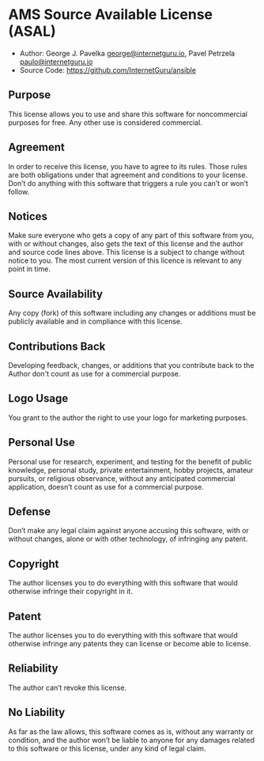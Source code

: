 # AMS Source Available License (ASAL)

 - Author: George J. Pavelka <george@internetguru.io>, Pavel Petrzela <paulo@internetguru.io>
 - Source Code: https://github.com/InternetGuru/ansible

## Purpose

This license allows you to use and share this software for noncommercial purposes for free. Any other use is considered commercial.

## Agreement

In order to receive this license, you have to agree to its rules. Those rules are both obligations under that agreement and conditions to your license. Don’t do anything with this software that triggers a rule you can’t or won’t follow.

## Notices

Make sure everyone who gets a copy of any part of this software from you, with or without changes, also gets the text of this license and the author and source code lines above. This license is a subject to change without notice to you. The most current version of this licence is relevant to any point in time.

## Source Availability

Any copy (fork) of this software including any changes or additions must be publicly available and in compliance with this license.

## Contributions Back

Developing feedback, changes, or additions that you contribute back to the Author don't count as use for a commercial purpose.

## Logo Usage

You grant to the author the right to use your logo for marketing purposes.

## Personal Use

Personal use for research, experiment, and testing for the benefit of public knowledge, personal study, private entertainment, hobby projects, amateur pursuits, or religious observance, without any anticipated commercial application, doesn’t count as use for a commercial purpose.

## Defense

Don’t make any legal claim against anyone accusing this software, with or without changes, alone or with other technology, of infringing any patent.

## Copyright

The author licenses you to do everything with this software that would otherwise infringe their copyright in it.

## Patent

The author licenses you to do everything with this software that would otherwise infringe any patents they can license or become able to license.

## Reliability

The author can’t revoke this license.

## No Liability

As far as the law allows, this software comes as is, without any warranty or condition, and the author won’t be liable to anyone for any damages related to this software or this license, under any kind of legal claim.

